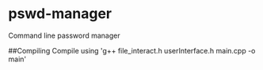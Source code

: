 # pswd-manager
Command line password manager

##Compiling
Compile using 'g++ file_interact.h userInterface.h main.cpp -o main'
